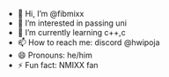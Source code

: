- 👋 Hi, I’m @fibmixx
- 👀 I’m interested in passing uni
- 🌱 I’m currently learning c++,c
- 📫 How to reach me: discord @hwipoja
- 😄 Pronouns: he/him
- ⚡ Fun fact: NMIXX fan

<!---
fibmixx/fibmixx is a ✨ special ✨ repository because its `README.md` (this file) appears on your GitHub profile.
You can click the Preview link to take a look at your changes.
--->

